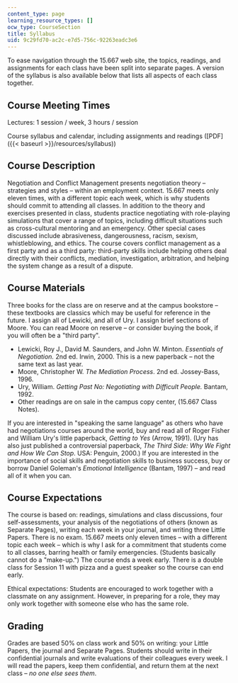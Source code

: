 ```yaml
---
content_type: page
learning_resource_types: []
ocw_type: CourseSection
title: Syllabus
uid: 9c29fd70-ac2c-e7d5-756c-92263eadc3e6
---
```


To ease navigation through the 15.667 web site, the topics, readings, and assignments for each class have been split into separate pages. A version of the syllabus is also available below that lists all aspects of each class together.

Course Meeting Times
--------------------

Lectures: 1 session / week, 3 hours / session

Course syllabus and calendar, including assignments and readings ([PDF]({{< baseurl >}}/resources/syllabus))

Course Description
------------------

Negotiation and Conflict Management presents negotiation theory – strategies and styles – within an employment context. 15.667 meets only eleven times, with a different topic each week, which is why students should commit to attending all classes. In addition to the theory and exercises presented in class, students practice negotiating with role-playing simulations that cover a range of topics, including difficult situations such as cross-cultural mentoring and an emergency. Other special cases discussed include abrasiveness, dangerousness, racism, sexism, whistleblowing, and ethics. The course covers conflict management as a first party and as a third party: third-party skills include helping others deal directly with their conflicts, mediation, investigation, arbitration, and helping the system change as a result of a dispute.

Course Materials
----------------

Three books for the class are on reserve and at the campus bookstore – these textbooks are classics which may be useful for reference in the future. I assign all of Lewicki, and all of Ury. I assign brief sections of Moore. You can read Moore on reserve – or consider buying the book, if you will often be a "third party".

*   Lewicki, Roy J., David M. Saunders, and John W. Minton. _Essentials of Negotiation._ 2nd ed. Irwin, 2000. This is a new paperback – not the same text as last year.
*   Moore, Christopher W. _The Mediation Process_. 2nd ed. Jossey-Bass, 1996.
*   Ury, William. _Getting Past No: Negotiating with Difficult People._ Bantam, 1992.
*   Other readings are on sale in the campus copy center, (15.667 Class Notes).

If you are interested in "speaking the same language" as others who have had negotiations courses around the world, buy and read all of Roger Fisher and William Ury's little paperback, _Getting to Yes_ (Arrow, 1991). (Ury has also just published a controversial paperback, _The Third Side: Why We Fight and How We Can Stop_. USA: Penguin, 2000.) If you are interested in the importance of social skills and negotiation skills to business success, buy or borrow Daniel Goleman's _Emotional Intelligence_ (Bantam, 1997) – and read all of it when you can.

Course Expectations
-------------------

The course is based on: readings, simulations and class discussions, four self-assessments, your analysis of the negotiations of others (known as Separate Pages), writing each week in your journal, and writing three Little Papers. There is no exam. 15.667 meets only eleven times – with a different topic each week – which is why I ask for a commitment that students come to all classes, barring health or family emergencies. (Students basically cannot do a "make-up.") The course ends a week early. There is a double class for Session 11 with pizza and a guest speaker so the course can end early.

Ethical expectations: Students are encouraged to work together with a classmate on any assignment. However, in preparing for a role, they may only work together with someone else who has the same role.

Grading
-------

Grades are based 50% on class work and 50% on writing: your Little Papers, the journal and Separate Pages. Students should write in their confidential journals and write evaluations of their colleagues every week. I will read the papers, keep them confidential, and return them at the next class – _no one else sees them_.